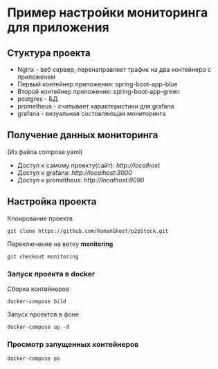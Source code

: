# Пример настройки мониторинга для приложения

## Стуктура проекта
- Nginx - веб сервер, перенаправляет трафик на два контейнера с приложенем
- Первый контейнер приложения: spring-boot-app-blue
- Второй контейнер приложения: spring-boot-app-green
- postgres - БД
- prometheus - считывает характеристики для grafana
- grafana - визуальная состовляющая мониторинга

## Получение данных мониторинга
(Из файла compose.yaml)
- Доступ к самому проекту(сайт): _http://localhost_
- Доступ к grafana: _http://localhost:3000_
- Доступ к prometheus: _http://localhost:9090_

## Настройка проекта
Кпоирование проектв
``` shell
git clone https://github.com/RomanGhost/p2pStock.git
```
Переключение на ветку **monitoring**
``` shell
git checkout monitoring
```

### Запуск проекта в **docker**
Сборка контейнеров 
``` shell
docker-compose bild
```
Запуск проектов в фоне
``` shell
docker-compose up -d
```
### Просмотр запущенных контейнеров
``` shell
docker-compose ps
```
